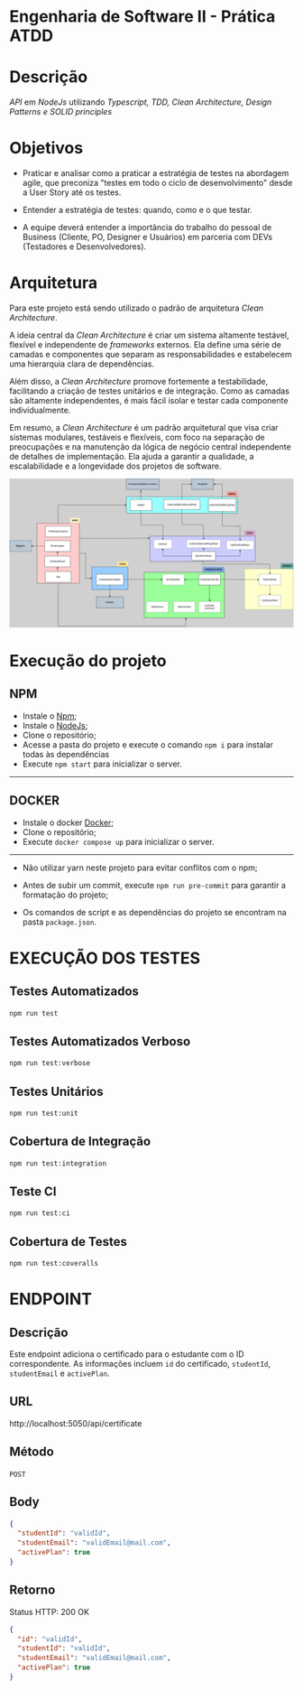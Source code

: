 # Engenharia de Software II - Prática ATDD

# Descrição

_API_ em _NodeJs_ utilizando _Typescript, TDD, Clean Architecture, Design Patterns e SOLID principles_

# Objetivos

- Praticar e analisar como a praticar a estratégia de testes na abordagem agile, que preconiza "testes em todo o ciclo de desenvolvimento" desde a User Story até os testes.

- Entender a estratégia de testes: quando, como e o que testar.

- A equipe deverá entender a importância do trabalho do pessoal de Business (Cliente, PO, Designer e Usuários) em parceria com DEVs (Testadores e Desenvolvedores).

# Arquitetura

Para este projeto está sendo utilizado o padrão de arquitetura _Clean Architecture_.

A ideia central da _Clean Architecture_ é criar um sistema altamente testável, flexível e independente de _frameworks_ externos. Ela define uma série de camadas e componentes que separam as responsabilidades e estabelecem uma hierarquia clara de dependências.

Além disso, a _Clean Architecture_ promove fortemente a testabilidade, facilitando a criação de testes unitários e de integração. Como as camadas são altamente independentes, é mais fácil isolar e testar cada componente individualmente.

Em resumo, a _Clean Architecture_ é um padrão arquitetural que visa criar sistemas modulares, testáveis e flexíveis, com foco na separação de preocupações e na manutenção da lógica de negócio central independente de detalhes de implementação. Ela ajuda a garantir a qualidade, a escalabilidade e a longevidade dos projetos de software.

![Clean Architecture](./docs/clean-architecture-certificates.png)

# Execução do projeto

## NPM

- Instale o [Npm](https://www.npmjs.com/);
- Instale o [NodeJs](https://nodejs.org/en/);
- Clone o repositório;
- Acesse a pasta do projeto e execute o comando `npm i` para instalar todas às dependências
- Execute `npm start` para inicializar o server.

---

## DOCKER

- Instale o docker [Docker](https://docs.docker.com/?_gl=1*1i2xyt5*_ga*NDQyNjY0Mjg5LjE2ODUwNTEzNzU.*_ga_XJWPQMJYHQ*MTY4NTA1MTM3NS4xLjEuMTY4NTA1MTM3NS42MC4wLjA.);
- Clone o repositório;
- Execute `docker compose up` para inicializar o server.

---

- Não utilizar yarn neste projeto para evitar conflitos com o npm;

- Antes de subir um commit, execute `npm run pre-commit` para garantir a formatação do projeto;

- Os comandos de script e as dependências do projeto se encontram na pasta `package.json`.

# EXECUÇÃO DOS TESTES

## Testes Automatizados

```bash
npm run test
```

## Testes Automatizados Verboso

```bash
npm run test:verbose
```

## Testes Unitários

```bash
npm run test:unit
```

## Cobertura de Integração

```bash
npm run test:integration
```

## Teste CI

```bash
npm run test:ci
```

## Cobertura de Testes

```
npm run test:coveralls
```

# ENDPOINT

## Descrição

Este endpoint adiciona o certificado para o estudante com o ID correspondente. As informações incluem `id` do certificado, `studentId`, `studentEmail` e `activePlan`.

## URL

http://localhost:5050/api/certificate

## Método

`POST`

## Body

```JSON
{
  "studentId": "validId",
  "studentEmail": "validEmail@mail.com",
  "activePlan": true
}
```

## Retorno

Status HTTP: 200 OK

```JSON
{
  "id": "validId",
  "studentId": "validId",
  "studentEmail": "validEmail@mail.com",
  "activePlan": true
}
```
